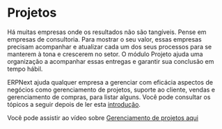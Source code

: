 # Projetos



Há muitas empresas onde os resultados não são tangíveis. Pense em empresas de consultoria. Para mostrar o seu valor, essas empresas precisam acompanhar e atualizar cada um dos seus processos para se manterem à tona e crescerem no setor. O módulo Projeto ajuda uma organização a acompanhar essas entregas e garantir sua conclusão em tempo hábil.


ERPNext ajuda qualquer empresa a gerenciar com eficácia aspectos de negócios como gerenciamento de projetos, suporte ao cliente, vendas e gerenciamento de compras, para listar alguns. Você pode consultar os tópicos a seguir depois de ler esta [introdução](/docs/pt/projects/introduction).


Você pode assistir ao vídeo sobre [Gerenciamento de projetos aqui](https://frappe.school/courses/project-management)



